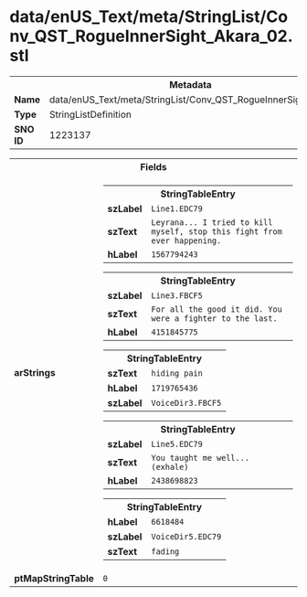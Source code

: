 <h1>data/enUS_Text/meta/StringList/Conv_QST_RogueInnerSight_Akara_02.stl</h1><table><tr><th colspan="100%">Metadata</th></tr><tr><td><b>Name</b></td><td>data/enUS_Text/meta/StringList/Conv_QST_RogueInnerSight_Akara_02.stl</td></tr><tr><td><b>Type</b></td><td>StringListDefinition</td></tr><tr><td><b>SNO ID</b></td><td>1223137</td></tr></table>

<table><tr><th colspan="100%">Fields</th></tr><tr><td><b>arStrings</b></td><td><table><tr><th colspan="100%">StringTableEntry</th></tr><tr><td><b>szLabel</b></td><td><code>Line1.EDC79</code></td></tr><tr><td><b>szText</b></td><td><code>Leyrana... I tried to kill myself, stop this fight from ever happening.</code></td></tr><tr><td><b>hLabel</b></td><td><code>1567794243</code></td></tr></table>


<table><tr><th colspan="100%">StringTableEntry</th></tr><tr><td><b>szLabel</b></td><td><code>Line3.FBCF5</code></td></tr><tr><td><b>szText</b></td><td><code>For all the good it did. You were a fighter to the last.</code></td></tr><tr><td><b>hLabel</b></td><td><code>4151845775</code></td></tr></table>


<table><tr><th colspan="100%">StringTableEntry</th></tr><tr><td><b>szText</b></td><td><code>hiding pain</code></td></tr><tr><td><b>hLabel</b></td><td><code>1719765436</code></td></tr><tr><td><b>szLabel</b></td><td><code>VoiceDir3.FBCF5</code></td></tr></table>


<table><tr><th colspan="100%">StringTableEntry</th></tr><tr><td><b>szLabel</b></td><td><code>Line5.EDC79</code></td></tr><tr><td><b>szText</b></td><td><code>You taught me well... (exhale)</code></td></tr><tr><td><b>hLabel</b></td><td><code>2438698823</code></td></tr></table>


<table><tr><th colspan="100%">StringTableEntry</th></tr><tr><td><b>hLabel</b></td><td><code>6618484</code></td></tr><tr><td><b>szLabel</b></td><td><code>VoiceDir5.EDC79</code></td></tr><tr><td><b>szText</b></td><td><code>fading</code></td></tr></table>


</td></tr><tr><td><b>ptMapStringTable</b></td><td><code>0</code></td></tr></table>


